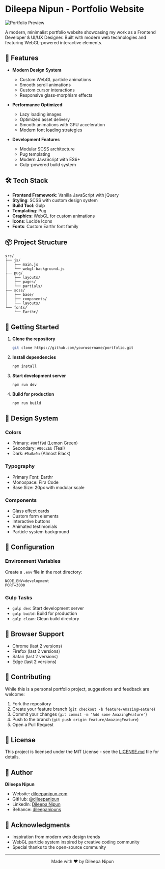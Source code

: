 # Dileepa Nipun - Portfolio Website

![Portfolio Preview](preview.png)

A modern, minimalist portfolio website showcasing my work as a Frontend Developer & UI/UX Designer. Built with modern
web technologies and featuring WebGL-powered interactive elements.

## 🚀 Features

- **Modern Design System**
    - Custom WebGL particle animations
    - Smooth scroll animations
    - Custom cursor interactions
    - Responsive glass-morphism effects

- **Performance Optimized**
    - Lazy loading images
    - Optimized asset delivery
    - Smooth animations with GPU acceleration
    - Modern font loading strategies

- **Development Features**
    - Modular SCSS architecture
    - Pug templating
    - Modern JavaScript with ES6+
    - Gulp-powered build system

## 🛠 Tech Stack

- **Frontend Framework**: Vanilla JavaScript with jQuery
- **Styling**: SCSS with custom design system
- **Build Tool**: Gulp
- **Templating**: Pug
- **Graphics**: WebGL for custom animations
- **Icons**: Lucide Icons
- **Fonts**: Custom Earthr font family

## 📦 Project Structure

```
src/
├── js/
│   ├── main.js
│   └── webgl-background.js
├── pug/
│   ├── layouts/
│   ├── pages/
│   └── partials/
├── scss/
│   ├── base/
│   ├── components/
│   └── layouts/
└── fonts/
    └── Earthr/
```

## 🚀 Getting Started

1. **Clone the repository**
   ```bash
   git clone https://github.com/yourusername/portfolio.git
   ```

2. **Install dependencies**
   ```bash
   npm install
   ```

3. **Start development server**
   ```bash
   npm run dev
   ```

4. **Build for production**
   ```bash
   npm run build
   ```

## 🎨 Design System

### Colors

- Primary: `#00ff9d` (Lemon Green)
- Secondary: `#00ccbb` (Teal)
- Dark: `#0a0a0a` (Almost Black)

### Typography

- Primary Font: Earthr
- Monospace: Fira Code
- Base Size: 20px with modular scale

### Components

- Glass effect cards
- Custom form elements
- Interactive buttons
- Animated testimonials
- Particle system background

## 🔧 Configuration

### Environment Variables

Create a `.env` file in the root directory:

```env
NODE_ENV=development
PORT=3000
```

### Gulp Tasks

- `gulp dev`: Start development server
- `gulp build`: Build for production
- `gulp clean`: Clean build directory

## 📱 Browser Support

- Chrome (last 2 versions)
- Firefox (last 2 versions)
- Safari (last 2 versions)
- Edge (last 2 versions)

## 🤝 Contributing

While this is a personal portfolio project, suggestions and feedback are welcome:

1. Fork the repository
2. Create your feature branch (`git checkout -b feature/AmazingFeature`)
3. Commit your changes (`git commit -m 'Add some AmazingFeature'`)
4. Push to the branch (`git push origin feature/AmazingFeature`)
5. Open a Pull Request

## 📄 License

This project is licensed under the MIT License - see the [LICENSE.md](LICENSE.md) file for details.

## 👤 Author

**Dileepa Nipun**

- Website: [dileepanipun.com](https://dileepanipun.com)
- GitHub: [@dileepanipun](https://github.com/dileepanipun)
- LinkedIn: [Dileepa Nipun](https://www.linkedin.com/in/dileepa-nipun-salinda-270013169/)
- Behance: [dileepanipuns](https://www.behance.net/dileepanipuns)

## 🙏 Acknowledgments

- Inspiration from modern web design trends
- WebGL particle system inspired by creative coding community
- Special thanks to the open-source community

---

<p align="center">
  Made with ❤️ by Dileepa Nipun
</p> 